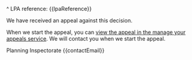 ^ LPA reference: {{lpaReference}}

We have received an appeal against this decision.

When we start the appeal, you can [view the appeal in the manage your appeals service]({{loginUrl}}). We will contact you when we start the appeal.

Planning Inspectorate
{{contactEmail}}
